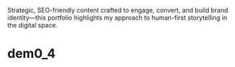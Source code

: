 Strategic, SEO-friendly content crafted to engage, convert, and build brand identity—this portfolio highlights my approach to human-first storytelling in the digital space.

# dem0_4
